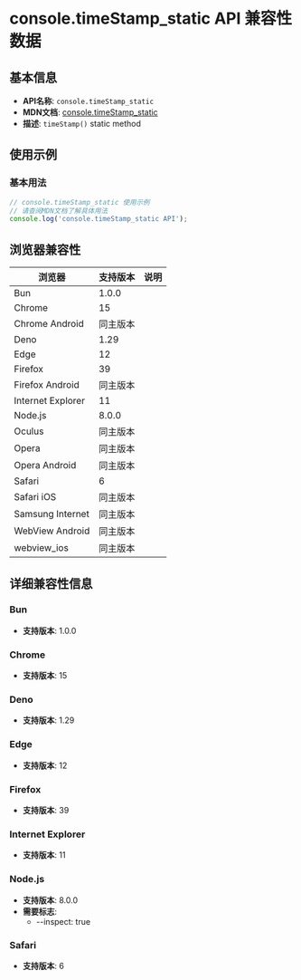 # console.timeStamp_static API 兼容性数据

## 基本信息

- **API名称**: `console.timeStamp_static`
- **MDN文档**: [console.timeStamp_static](https://developer.mozilla.org/docs/Web/API/console/timeStamp_static)
- **描述**: `timeStamp()` static method

## 使用示例

### 基本用法

```javascript
// console.timeStamp_static 使用示例
// 请查阅MDN文档了解具体用法
console.log('console.timeStamp_static API');
```

## 浏览器兼容性

| 浏览器 | 支持版本 | 说明 |
|--------|----------|------|
| Bun | 1.0.0 |  |
| Chrome | 15 |  |
| Chrome Android | 同主版本 |  |
| Deno | 1.29 |  |
| Edge | 12 |  |
| Firefox | 39 |  |
| Firefox Android | 同主版本 |  |
| Internet Explorer | 11 |  |
| Node.js | 8.0.0 |  |
| Oculus | 同主版本 |  |
| Opera | 同主版本 |  |
| Opera Android | 同主版本 |  |
| Safari | 6 |  |
| Safari iOS | 同主版本 |  |
| Samsung Internet | 同主版本 |  |
| WebView Android | 同主版本 |  |
| webview_ios | 同主版本 |  |

## 详细兼容性信息

### Bun

- **支持版本**: 1.0.0

### Chrome

- **支持版本**: 15

### Deno

- **支持版本**: 1.29

### Edge

- **支持版本**: 12

### Firefox

- **支持版本**: 39

### Internet Explorer

- **支持版本**: 11

### Node.js

- **支持版本**: 8.0.0
- **需要标志**: 
  - --inspect: true

### Safari

- **支持版本**: 6

